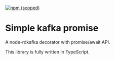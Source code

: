 [![npm (scoped)](https://img.shields.io/npm/v/kafkas)](https://www.npmjs.com/package/kafkas)

# Simple kafka promise

A node-rdkafka decorator with promise/await API.

This library is fully written in TypeScript.
